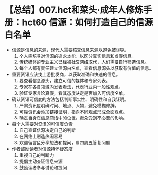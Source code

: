 # 【总结】007.hct和菜头·成年人修炼手册：hct60 信源：如何打造自己的信源白名单

-   信源是信息的来源，现代人需要核查信息来源以避免被误导。
    1.  个人需培养对信源的追求本能，以区分真实信息和虚假信息。
    2.  传统媒体的专业主义已经被社交网络取代，人们需要自行筛选信息。
    3.  每个人都有责任建立信源白名单，查看信息源头以获取有价值的信息。
-   重要资讯应该找上游批发商，以获取准确和快速的信息。
    1.  要查看信息源头，建立可信的媒体和专家列表。
    2.  专家在各自领域内发表看法，代表行业内一般性观点。
    3.  验证专家言论真假，看其态度决定是否加入可信度名单。
-   确认资讯可信度的方法包括判断事实性、明确性和自我证明。
    1.  严肃资讯应明确时间、地点、人物，避免模糊修辞。
    2.  可靠资讯会添加链接证明，指向不同观点形成全面观点。
    3.  确定自身在信息网络中的位置，避免受到不必要的影响。
-   每个人需要对资讯的可信度负责
    1.  自己查证信源决定自己的判断
    2.  在网络上制造热闹容易
    3.  欢迎留言区分享想法和提问，周四周五答复问题
-   作者鼓励读者对信源持怀疑态度
    1.  重视自己的判断力
    2.  提倡主动查证信息来源
    3.  鼓励读者参与讨论和提问